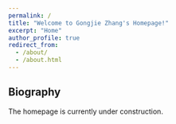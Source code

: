 ```yaml
---
permalink: /
title: "Welcome to Gongjie Zhang's Homepage!"
excerpt: "Home"
author_profile: true
redirect_from: 
  - /about/
  - /about.html
---
```


Biography
------
The homepage is currently under construction.
